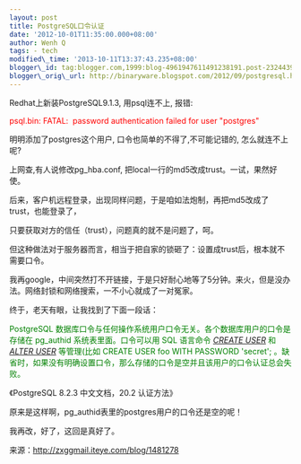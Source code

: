 ```yaml
--- 
layout: post 
title: PostgreSQL口令认证 
date: '2012-10-01T11:35:00.000+08:00' 
author: Wenh Q
tags: - tech
modified\_time: '2013-10-11T13:37:43.235+08:00' 
blogger\_id: tag:blogger.com,1999:blog-4961947611491238191.post-2324439459364683185
blogger\_orig\_url: http://binaryware.blogspot.com/2012/09/postgresql.html
---
```

<div id="blog_content" class="blog_content">

Redhat上新装PostgreSQL9.1.3, 用psql连不上, 报错:

<span style="color: red;">psql.bin: FATAL:  password authentication
failed for user "postgres"</span>

明明添加了postgres这个用户, 口令也简单的不得了,不可能记错的,
怎么就连不上呢?



上网查,有人说修改pg\_hba.conf,
把local一行的md5改成trust。一试，果然好使。



后来，客户机远程登录，出现同样问题，于是咱如法炮制，再把md5改成了trust，也能登录了，



只要获取对方的信任（trust），问题真的就不是问题了，呵。



但这种做法对于服务器而言，相当于把自家的锁砸了：设置成trust后，根本就不需要口令。



我再google，中间突然打不开链接，于是只好耐心地等了5分钟。来火，但是没办法。网络封锁和网络搜索，一不小心就成了一对冤家。



终于，老天有眼，让我找到了下面一段话：



<span style="color: green;">PostgreSQL
数据库口令与任何操作系统用户口令无关。各个数据库用户的口令是存储在
pg\_authid 系统表里面。口令可以用 SQL 语言命令 [*CREATE
USER*](http://www.blogger.com/blogger.g?blogID=4961947611491238191) 和
[*ALTER
USER*](http://www.blogger.com/blogger.g?blogID=4961947611491238191)
等管理(比如 CREATE USER foo WITH PASSWORD 'secret';
。缺省时，如果没有明确设置口令，那么存储的口令是空并且该用户的口令认证总会失败。</span>

《PostgreSQL 8.2.3 中文文档，20.2 认证方法》



原来是这样啊，<span>pg\_authid表里的postgres用户的口令还是空的呢！</span>

<span>我再改，好了，这回是真好了。</span>



<span>来源：http://zxggmail.iteye.com/blog/1481278 </span>


</div>

